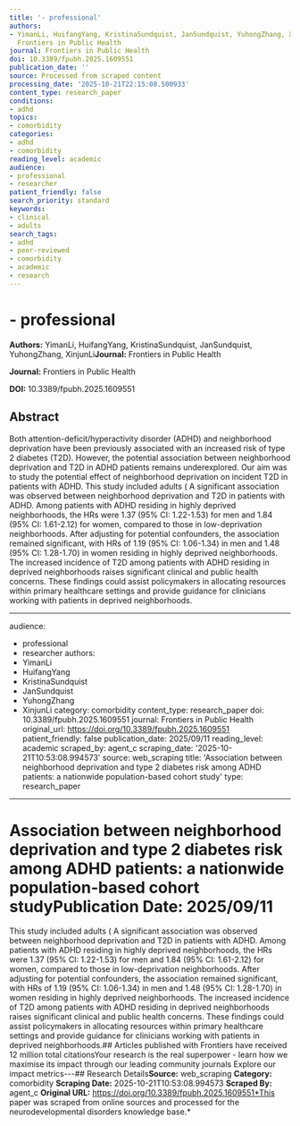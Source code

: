 ```yaml
---
title: '- professional'
authors:
- YimanLi, HuifangYang, KristinaSundquist, JanSundquist, YuhongZhang, XinjunLi**Journal:**
  Frontiers in Public Health
journal: Frontiers in Public Health
doi: 10.3389/fpubh.2025.1609551
publication_date: ''
source: Processed from scraped content
processing_date: '2025-10-21T22:15:08.500933'
content_type: research_paper
conditions:
- adhd
topics:
- comorbidity
categories:
- adhd
- comorbidity
reading_level: academic
audience:
- professional
- researcher
patient_friendly: false
search_priority: standard
keywords:
- clinical
- adults
search_tags:
- adhd
- peer-reviewed
- comorbidity
- academic
- research
---
```


# - professional

**Authors:** YimanLi, HuifangYang, KristinaSundquist, JanSundquist, YuhongZhang, XinjunLi**Journal:** Frontiers in Public Health

**Journal:** Frontiers in Public Health

**DOI:** 10.3389/fpubh.2025.1609551

## Abstract

Both attention-deficit/hyperactivity disorder (ADHD) and neighborhood deprivation have been previously associated with an increased risk of type 2 diabetes (T2D). However, the potential association between neighborhood deprivation and T2D in ADHD patients remains underexplored. Our aim was to study the potential effect of neighborhood deprivation on incident T2D in patients with ADHD.
This study included adults (
A significant association was observed between neighborhood deprivation and T2D in patients with ADHD. Among patients with ADHD residing in highly deprived neighborhoods, the HRs were 1.37 (95% CI: 1.22-1.53) for men and 1.84 (95% CI: 1.61-2.12) for women, compared to those in low-deprivation neighborhoods. After adjusting for potential confounders, the association remained significant, with HRs of 1.19 (95% CI: 1.06-1.34) in men and 1.48 (95% CI: 1.28-1.70) in women residing in highly deprived neighborhoods.
The increased incidence of T2D among patients with ADHD residing in deprived neighborhoods raises significant clinical and public health concerns. These findings could assist policymakers in allocating resources within primary healthcare settings and provide guidance for clinicians working with patients in deprived neighborhoods.

---
audience:
- professional
- researcher
authors:
- YimanLi
- HuifangYang
- KristinaSundquist
- JanSundquist
- YuhongZhang
- XinjunLi
category: comorbidity
content_type: research_paper
doi: 10.3389/fpubh.2025.1609551
journal: Frontiers in Public Health
original_url: https://doi.org/10.3389/fpubh.2025.1609551
patient_friendly: false
publication_date: 2025/09/11
reading_level: academic
scraped_by: agent_c
scraping_date: '2025-10-21T10:53:08.994573'
source: web_scraping
title: 'Association between neighborhood deprivation and type 2 diabetes risk among
ADHD patients: a nationwide population-based cohort study'
type: research_paper
---
# Association between neighborhood deprivation and type 2 diabetes risk among ADHD patients: a nationwide population-based cohort study**Publication Date:** 2025/09/11
This study included adults (
A significant association was observed between neighborhood deprivation and T2D in patients with ADHD. Among patients with ADHD residing in highly deprived neighborhoods, the HRs were 1.37 (95% CI: 1.22-1.53) for men and 1.84 (95% CI: 1.61-2.12) for women, compared to those in low-deprivation neighborhoods. After adjusting for potential confounders, the association remained significant, with HRs of 1.19 (95% CI: 1.06-1.34) in men and 1.48 (95% CI: 1.28-1.70) in women residing in highly deprived neighborhoods.
The increased incidence of T2D among patients with ADHD residing in deprived neighborhoods raises significant clinical and public health concerns. These findings could assist policymakers in allocating resources within primary healthcare settings and provide guidance for clinicians working with patients in deprived neighborhoods.## Articles published with Frontiers have received 12 million total citationsYour research is the real superpower - learn how we maximise its impact through our leading community journals
Explore our impact metrics---## Research Details**Source:** web_scraping
**Category:** comorbidity
**Scraping Date:** 2025-10-21T10:53:08.994573
**Scraped By:** agent_c
**Original URL:** https://doi.org/10.3389/fpubh.2025.1609551*This paper was scraped from online sources and processed for the neurodevelopmental disorders knowledge base.*